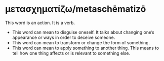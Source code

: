# μετασχηματίζω/metaschēmatizō
This word is an action. It is a verb.
* This word can mean to disguise oneself. It talks about changing one’s appearance or ways in order to deceive someone.
* This word can mean to transform or change the form of something.
* This word can mean to apply something to another thing. This means to tell how one thing affects or is relevant to something else.

